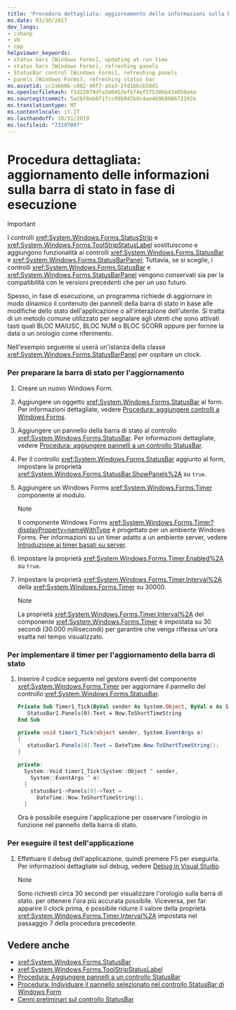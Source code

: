 ```yaml
---
title: 'Procedura dettagliata: aggiornamento delle informazioni sulla barra di stato in fase di esecuzione'
ms.date: 03/30/2017
dev_langs:
- csharp
- vb
- cpp
helpviewer_keywords:
- status bars [Windows Forms], updating at run time
- status bars [Windows Forms], refreshing panels
- StatusBar control [Windows Forms], refreshing panels
- panels [Windows Forms], refreshing status bar
ms.assetid: cc2abb06-c082-49f7-a5a3-2fd1bbcb58d1
ms.openlocfilehash: f1d22079dfa3a6452efb74ef57530bb43e059a4a
ms.sourcegitcommit: 5a28f8eb071fcc09b045b0c4ae4b96898673192e
ms.translationtype: MT
ms.contentlocale: it-IT
ms.lasthandoff: 10/31/2019
ms.locfileid: "73197097"
---
```

# <a name="walkthrough-updating-status-bar-information-at-run-time"></a>Procedura dettagliata: aggiornamento delle informazioni sulla barra di stato in fase di esecuzione
> [!IMPORTANT]
> I controlli <xref:System.Windows.Forms.StatusStrip> e <xref:System.Windows.Forms.ToolStripStatusLabel> sostituiscono e aggiungono funzionalità ai controlli <xref:System.Windows.Forms.StatusBar> e <xref:System.Windows.Forms.StatusBarPanel>; Tuttavia, se si sceglie, i controlli <xref:System.Windows.Forms.StatusBar> e <xref:System.Windows.Forms.StatusBarPanel> vengono conservati sia per la compatibilità con le versioni precedenti che per un uso futuro.  
  
 Spesso, in fase di esecuzione, un programma richiede di aggiornare in modo dinamico il contenuto dei pannelli della barra di stato in base alle modifiche dello stato dell'applicazione o all'interazione dell'utente. Si tratta di un metodo comune utilizzato per segnalare agli utenti che sono attivati tasti quali BLOC MAIUSC, BLOC NUM o BLOC SCORR oppure per fornire la data o un orologio come riferimento.  
  
 Nell'esempio seguente si userà un'istanza della classe <xref:System.Windows.Forms.StatusBarPanel> per ospitare un clock.  
  
### <a name="to-get-the-status-bar-ready-for-updating"></a>Per preparare la barra di stato per l'aggiornamento  
  
1. Creare un nuovo Windows Form.  
  
2. Aggiungere un oggetto <xref:System.Windows.Forms.StatusBar> al form. Per informazioni dettagliate, vedere [Procedura: aggiungere controlli a Windows Forms](how-to-add-controls-to-windows-forms.md).  
  
3. Aggiungere un pannello della barra di stato al controllo <xref:System.Windows.Forms.StatusBar>. Per informazioni dettagliate, vedere [Procedura: aggiungere pannelli a un controllo StatusBar](how-to-add-panels-to-a-statusbar-control.md).  
  
4. Per il controllo <xref:System.Windows.Forms.StatusBar> aggiunto al form, impostare la proprietà <xref:System.Windows.Forms.StatusBar.ShowPanels%2A> su `true`.  
  
5. Aggiungere un Windows Forms <xref:System.Windows.Forms.Timer> componente al modulo.  
  
    > [!NOTE]
    > Il componente Windows Forms <xref:System.Windows.Forms.Timer?displayProperty=nameWithType> è progettato per un ambiente Windows Forms. Per informazioni su un timer adatto a un ambiente server, vedere [Introduzione ai timer basati su server](https://docs.microsoft.com/previous-versions/visualstudio/visual-studio-2008/tb9yt5e6(v=vs.90)).  
  
6. Impostare la proprietà <xref:System.Windows.Forms.Timer.Enabled%2A> su `true`.  
  
7. Impostare la proprietà <xref:System.Windows.Forms.Timer.Interval%2A> della <xref:System.Windows.Forms.Timer> su 30000.  
  
    > [!NOTE]
    > La proprietà <xref:System.Windows.Forms.Timer.Interval%2A> del componente <xref:System.Windows.Forms.Timer> è impostata su 30 secondi (30.000 millisecondi) per garantire che venga riflessa un'ora esatta nel tempo visualizzato.  
  
### <a name="to-implement-the-timer-to-update-the-status-bar"></a>Per implementare il timer per l'aggiornamento della barra di stato  
  
1. Inserire il codice seguente nel gestore eventi del componente <xref:System.Windows.Forms.Timer> per aggiornare il pannello del controllo <xref:System.Windows.Forms.StatusBar>.  
  
    ```vb  
    Private Sub Timer1_Tick(ByVal sender As System.Object, ByVal e As System.EventArgs) Handles Timer1.Tick  
       StatusBar1.Panels(0).Text = Now.ToShortTimeString  
    End Sub  
    ```  
  
    ```csharp  
    private void timer1_Tick(object sender, System.EventArgs e)  
    {  
       statusBar1.Panels[0].Text = DateTime.Now.ToShortTimeString();  
    }  
    ```  
  
    ```cpp  
    private:  
      System::Void timer1_Tick(System::Object ^ sender,  
        System::EventArgs ^ e)  
      {  
        statusBar1->Panels[0]->Text =  
          DateTime::Now.ToShortTimeString();  
      }  
    ```  
  
     Ora è possibile eseguire l'applicazione per osservare l'orologio in funzione nel pannello della barra di stato.  
  
### <a name="to-test-the-application"></a>Per eseguire il test dell'applicazione  
  
1. Effettuare il debug dell'applicazione, quindi premere F5 per eseguirla. Per informazioni dettagliate sul debug, vedere [Debug in Visual Studio](/visualstudio/debugger/debugger-feature-tour).  
  
    > [!NOTE]
    > Sono richiesti circa 30 secondi per visualizzare l'orologio sulla barra di stato. per ottenere l'ora più accurata possibile. Viceversa, per far apparire il clock prima, è possibile ridurre il valore della proprietà <xref:System.Windows.Forms.Timer.Interval%2A> impostata nel passaggio 7 della procedura precedente.  
  
## <a name="see-also"></a>Vedere anche

- <xref:System.Windows.Forms.StatusBar>
- <xref:System.Windows.Forms.ToolStripStatusLabel>
- [Procedura: Aggiungere pannelli a un controllo StatusBar](how-to-add-panels-to-a-statusbar-control.md)
- [Procedura: Individuare il pannello selezionato nel controllo StatusBar di Windows Form](determine-which-panel-wf-statusbar-control-was-clicked.md)
- [Cenni preliminari sul controllo StatusBar](statusbar-control-overview-windows-forms.md)
